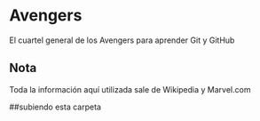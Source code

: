 # Avengers

El cuartel general de los Avengers para aprender Git y GitHub

## Nota
Toda la información aquí utilizada sale de Wikipedia y Marvel.com

##subiendo esta carpeta 
